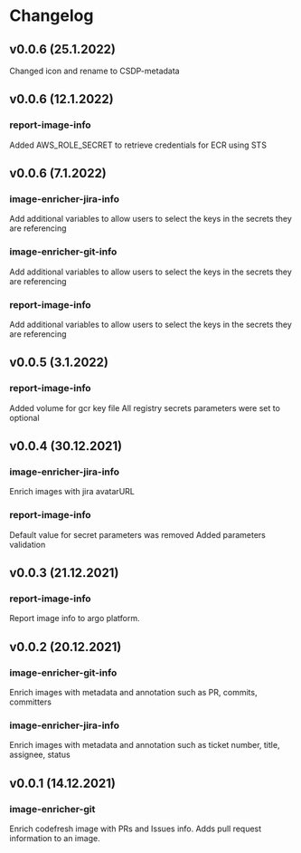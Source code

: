 # Changelog

## v0.0.6 (25.1.2022)

Changed icon and rename to CSDP-metadata

## v0.0.6 (12.1.2022)

### report-image-info
Added AWS_ROLE_SECRET to retrieve credentials for ECR using STS

## v0.0.6 (7.1.2022)

### image-enricher-jira-info
Add additional variables to allow users to select the keys in the secrets they are referencing

### image-enricher-git-info 
Add additional variables to allow users to select the keys in the secrets they are referencing

### report-image-info
Add additional variables to allow users to select the keys in the secrets they are referencing

## v0.0.5 (3.1.2022)

### report-image-info

Added volume for gcr key file
All registry secrets parameters were set to optional

## v0.0.4 (30.12.2021)

### image-enricher-jira-info

Enrich images with jira avatarURL

### report-image-info

Default value for secret parameters was removed
Added parameters validation

## v0.0.3 (21.12.2021)

### report-image-info

Report image info to argo platform.

## v0.0.2 (20.12.2021)

### image-enricher-git-info

Enrich images with metadata and annotation such as PR, commits, committers

### image-enricher-jira-info

Enrich images with metadata and annotation such as ticket number, title, assignee, status

## v0.0.1 (14.12.2021)

### image-enricher-git

Enrich codefresh image with PRs and Issues info. Adds pull request information to an image.
